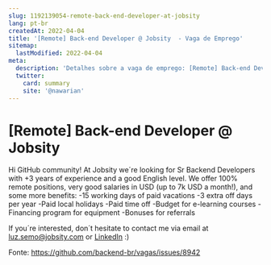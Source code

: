 ```yaml
---
slug: 1192139054-remote-back-end-developer-at-jobsity
lang: pt-br
createdAt: 2022-04-04
title: '[Remote] Back-end Developer @ Jobsity  - Vaga de Emprego'
sitemap:
  lastModified: 2022-04-04
meta:
  description: 'Detalhes sobre a vaga de emprego: [Remote] Back-end Developer @ Jobsity '
  twitter:
    card: summary
    site: '@nawarian'
---
```


# [Remote] Back-end Developer @ Jobsity 

Hi GitHub community!
At Jobsity we´re looking for Sr Backend Developers with +3 years of experience and a good English level.
We offer 100% remote positions, very good salaries in USD (up to 7k USD a month!), and some more benefits:
-15 working days of paid vacations
-3 extra off days per year
-Paid local holidays
-Paid time off
-Budget for e-learning courses
-Financing program for equipment
-Bonuses for referrals

If you´re interested, don´t hesitate to contact me via email at [luz.semo@jobsity.com](mailto:luz.semo@jobsity.com) or [LinkedIn](https://www.linkedin.com/in/luz-semo/) :)

Fonte: https://github.com/backend-br/vagas/issues/8942
